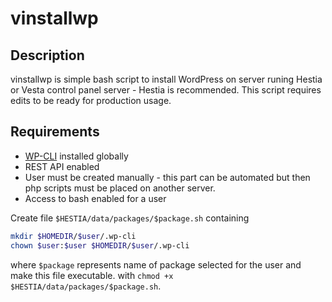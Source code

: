 # vinstallwp

## Description
vinstallwp is simple bash script to install WordPress on server runing Hestia or Vesta control panel server - Hestia is recommended. This script requires edits to be ready for production usage.
## Requirements
- [WP-CLI](https://wp-cli.org/) installed globally
- REST API enabled
- User must be created manually - this part can be automated but then php scripts must be placed on another server.
- Access to bash enabled for a user

Create file `$HESTIA/data/packages/$package.sh` containing
```bash
mkdir $HOMEDIR/$user/.wp-cli
chown $user:$user $HOMEDIR/$user/.wp-cli
```
where `$package` represents name of package selected for the user and make this file executable. with `chmod +x $HESTIA/data/packages/$package.sh`.


